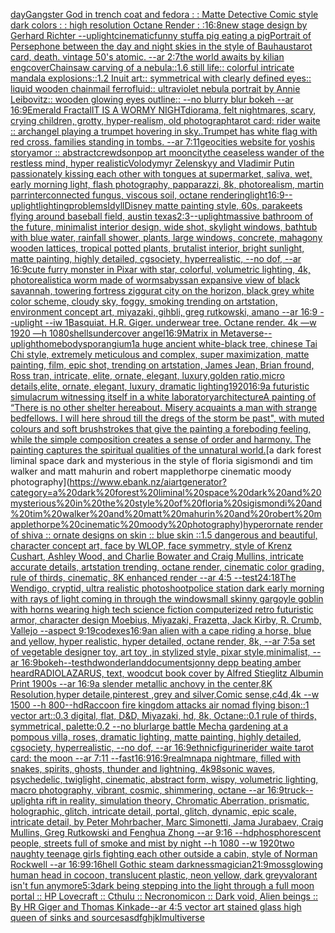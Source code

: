 [day](https://www.ebank.nz/aiartgenerator?category=day)[Gangster God in trench coat and fedora : : Matte Detective Comic style dark colors : : high resolution Octane Render : :](https://www.ebank.nz/aiartgenerator?category=Gangster%20God%20in%20trench%20coat%20and%20fedora%20%3A%20%3A%20Matte%20Detective%20Comic%20style%20dark%20colors%20%3A%20%3A%20high%20resolution%20Octane%20Render%20%3A%20%3A)[16:8](https://www.ebank.nz/aiartgenerator?category=16%3A8)[new stage design by Gerhard Richter --uplight](https://www.ebank.nz/aiartgenerator?category=new%20stage%20design%20by%20Gerhard%20Richter%20--uplight)[cinematic](https://www.ebank.nz/aiartgenerator?category=cinematic)[funny stuff](https://www.ebank.nz/aiartgenerator?category=funny%20stuff)[a pig eating a pig](https://www.ebank.nz/aiartgenerator?category=a%20pig%20eating%20a%20pig)[Portrait of Persephone between the day and night skies in the style of Bauhaus](https://www.ebank.nz/aiartgenerator?category=Portrait%20of%20Persephone%20between%20the%20day%20and%20night%20skies%20in%20the%20style%20of%20Bauhaus)[tarot card, death. vintage 50's atomic. --ar 2:7](https://www.ebank.nz/aiartgenerator?category=tarot%20card%2C%20death.%20vintage%2050%27s%20atomic.%20--ar%202%3A7)[the world awaits by kilian eng](https://www.ebank.nz/aiartgenerator?category=the%20world%20awaits%20by%20kilian%20eng)[cover](https://www.ebank.nz/aiartgenerator?category=cover)[Chainsaw carving of a nebula::1.6 still life:: colorful intricate mandala explosions::1.2 Inuit art:: symmetrical with clearly defined eyes:: liquid wooden chainmail ferrofluid:: ultraviolet nebula portrait by Annie Leibovitz:: wooden glowing eyes outline:: --no blurry blur bokeh --ar 16:9](https://www.ebank.nz/aiartgenerator?category=Chainsaw%20carving%20of%20a%20nebula%3A%3A1.6%20still%20life%3A%3A%20colorful%20intricate%20mandala%20explosions%3A%3A1.2%20Inuit%20art%3A%3A%20symmetrical%20with%20clearly%20defined%20eyes%3A%3A%20liquid%20wooden%20chainmail%20ferrofluid%3A%3A%20ultraviolet%20nebula%20portrait%20by%20Annie%20Leibovitz%3A%3A%20wooden%20glowing%20eyes%20outline%3A%3A%20--no%20blurry%20blur%20bokeh%20--ar%2016%3A9)[Emerald Fractal](https://www.ebank.nz/aiartgenerator?category=Emerald%20Fractal)[IT IS A WORMY NIGHT](https://www.ebank.nz/aiartgenerator?category=IT%20IS%20A%20WORMY%20NIGHT)[diorama, felt nightmares, scary, crying children, grotty, hyper-realism, old photograph](https://www.ebank.nz/aiartgenerator?category=diorama%2C%20felt%20nightmares%2C%20scary%2C%20crying%20children%2C%20grotty%2C%20hyper-realism%2C%20old%20photograph)[tarot card: rider waite :: archangel playing a trumpet hovering in sky..Trumpet has white flag with red cross.  families standing in tombs. --ar 7:11](https://www.ebank.nz/aiartgenerator?category=tarot%20card%3A%20rider%20waite%20%3A%3A%20archangel%20playing%20a%20trumpet%20hovering%20in%20sky..Trumpet%20has%20white%20flag%20with%20red%20cross.%20%20families%20standing%20in%20tombs.%20--ar%207%3A11)[geocities website for yoshis story](https://www.ebank.nz/aiartgenerator?category=geocities%20website%20for%20yoshis%20story)[amor :: abstract](https://www.ebank.nz/aiartgenerator?category=amor%20%3A%3A%20abstract)[crewdson](https://www.ebank.nz/aiartgenerator?category=crewdson)[pop art moon](https://www.ebank.nz/aiartgenerator?category=pop%20art%20moon)[city](https://www.ebank.nz/aiartgenerator?category=city)[the ceaseless wander of the restless mind, hyper realistic](https://www.ebank.nz/aiartgenerator?category=the%20ceaseless%20wander%20of%20the%20restless%20mind%2C%20hyper%20realistic)[Volodymyr Zelenskyy and Vladimir Putin passionately kissing each other with tongues at supermarket, saliva, wet, early morning light, flash photography, papparazzi, 8k, photorealism, martin parr](https://www.ebank.nz/aiartgenerator?category=Volodymyr%20Zelenskyy%20and%20Vladimir%20Putin%20passionately%20kissing%20each%20other%20with%20tongues%20at%20supermarket%2C%20saliva%2C%20wet%2C%20early%20morning%20light%2C%20flash%20photography%2C%20papparazzi%2C%208k%2C%20photorealism%2C%20martin%20parr)[interconnected fungus, viscous soil, octane rendering](https://www.ebank.nz/aiartgenerator?category=interconnected%20fungus%2C%20viscous%20soil%2C%20octane%20rendering)[light](https://www.ebank.nz/aiartgenerator?category=light)[16:9](https://www.ebank.nz/aiartgenerator?category=16%3A9)[--uplight](https://www.ebank.nz/aiartgenerator?category=--uplight)[lighting](https://www.ebank.nz/aiartgenerator?category=lighting)[problems](https://www.ebank.nz/aiartgenerator?category=problems)[Idyll](https://www.ebank.nz/aiartgenerator?category=Idyll)[Disney matte painting style, 60s, parakeets flying around baseball field, austin texas](https://www.ebank.nz/aiartgenerator?category=Disney%20matte%20painting%20style%2C%2060s%2C%20parakeets%20flying%20around%20baseball%20field%2C%20austin%20texas)[2:3](https://www.ebank.nz/aiartgenerator?category=2%3A3)[--uplight](https://www.ebank.nz/aiartgenerator?category=--uplight)[massive bathroom of the future, minimalist interior design, wide shot, skylight windows, bathtub with blue water, rainfall shower, plants, large windows, concrete, mahagony wooden lattices, tropical potted plants, brutalist interior, bright sunlight, matte painting, highly detailed, cgsociety, hyperrealistic, --no dof, --ar 16:9](https://www.ebank.nz/aiartgenerator?category=massive%20bathroom%20of%20the%20future%2C%20minimalist%20interior%20design%2C%20wide%20shot%2C%20skylight%20windows%2C%20bathtub%20with%20blue%20water%2C%20rainfall%20shower%2C%20plants%2C%20large%20windows%2C%20concrete%2C%20mahagony%20wooden%20lattices%2C%20tropical%20potted%20plants%2C%20brutalist%20interior%2C%20bright%20sunlight%2C%20matte%20painting%2C%20highly%20detailed%2C%20cgsociety%2C%20hyperrealistic%2C%20--no%20dof%2C%20--ar%2016%3A9)[cute furry monster in Pixar with star, colorful, volumetric lighting, 4k, photorealistic](https://www.ebank.nz/aiartgenerator?category=cute%20furry%20monster%20in%20Pixar%20with%20star%2C%20colorful%2C%20volumetric%20lighting%2C%204k%2C%20photorealistic)[a worm made of worms](https://www.ebank.nz/aiartgenerator?category=a%20worm%20made%20of%20worms)[abyss](https://www.ebank.nz/aiartgenerator?category=abyss)[an expansive view of black savannah, towering fortress ziggurat city on the horizon, black grey white color scheme, cloudy sky, foggy, smoking trending on artstation, environment concept art, miyazaki, gihbli, greg rutkowski, amano --ar 16:9 --uplight --iw 1](https://www.ebank.nz/aiartgenerator?category=an%20expansive%20view%20of%20black%20savannah%2C%20towering%20fortress%20ziggurat%20city%20on%20the%20horizon%2C%20black%20grey%20white%20color%20scheme%2C%20cloudy%20sky%2C%20foggy%2C%20smoking%20trending%20on%20artstation%2C%20environment%20concept%20art%2C%20miyazaki%2C%20gihbli%2C%20greg%20rutkowski%2C%20amano%20--ar%2016%3A9%20--uplight%20--iw%201)[Basquiat. H.R. Giger. underwear tree. Octane render. 4k —w 1920 —h 1080](https://www.ebank.nz/aiartgenerator?category=Basquiat.%20H.R.%20Giger.%20underwear%20tree.%20Octane%20render.%204k%20%E2%80%94w%201920%20%E2%80%94h%201080)[shells](https://www.ebank.nz/aiartgenerator?category=shells)[undercover angel](https://www.ebank.nz/aiartgenerator?category=undercover%20angel)[16:9](https://www.ebank.nz/aiartgenerator?category=16%3A9)[Matrix in Metaverse](https://www.ebank.nz/aiartgenerator?category=Matrix%20in%20Metaverse)[--uplight](https://www.ebank.nz/aiartgenerator?category=--uplight)[homebody](https://www.ebank.nz/aiartgenerator?category=homebody)[sporangium](https://www.ebank.nz/aiartgenerator?category=sporangium)[1](https://www.ebank.nz/aiartgenerator?category=1)[a huge ancient white-black tree, chinese Tai Chi style, extremely meticulous and complex, super maximization, matte painting, film, epic shot, trending on artstation, James Jean, Brian fround, Ross tran, intricate, elite, ornate, elegant, luxury,golden ratio,micro details,elite, ornate, elegant, luxury, dramatic lighting](https://www.ebank.nz/aiartgenerator?category=a%20huge%20ancient%20white-black%20tree%2C%20chinese%20Tai%20Chi%20style%2C%20extremely%20meticulous%20and%20complex%2C%20super%20maximization%2C%20matte%20painting%2C%20film%2C%20epic%20shot%2C%20trending%20on%20artstation%2C%20James%20Jean%2C%20Brian%20fround%2C%20Ross%20tran%2C%20intricate%2C%20elite%2C%20ornate%2C%20elegant%2C%20luxury%2Cgolden%20ratio%2Cmicro%20details%2Celite%2C%20ornate%2C%20elegant%2C%20luxury%2C%20dramatic%20lighting)[1920](https://www.ebank.nz/aiartgenerator?category=1920)[16:9](https://www.ebank.nz/aiartgenerator?category=16%3A9)[a futuristic simulacrum witnessing itself in a white laboratory](https://www.ebank.nz/aiartgenerator?category=a%20futuristic%20simulacrum%20witnessing%20itself%20in%20a%20white%20laboratory)[architecture](https://www.ebank.nz/aiartgenerator?category=architecture)[A painting of “There is no other shelter hereabout. Misery acquaints a man   with strange bedfellows. I will here shroud till the   dregs of the storm be past", with muted colours and soft brushstrokes that give the painting a foreboding feeling, while the simple composition creates a sense of order and harmony. The painting captures the spiritual qualities of the unnatural world.](https://www.ebank.nz/aiartgenerator?category=A%20painting%20of%20%E2%80%9CThere%20is%20no%20other%20shelter%20hereabout.%20Misery%20acquaints%20a%20man%20%20%20with%20strange%20bedfellows.%20I%20will%20here%20shroud%20till%20the%20%20%20dregs%20of%20the%20storm%20be%20past%22%2C%20with%20muted%20colours%20and%20soft%20brushstrokes%20that%20give%20the%20painting%20a%20foreboding%20feeling%2C%20while%20the%20simple%20composition%20creates%20a%20sense%20of%20order%20and%20harmony.%20The%20painting%20captures%20the%20spiritual%20qualities%20of%20the%20unnatural%20world.)[a dark forest liminal space dark and mysterious in the style of floria sigismondi and tim walker and matt mahurin and robert mapplethorpe cinematic moody photography](https://www.ebank.nz/aiartgenerator?category=a%20dark%20forest%20liminal%20space%20dark%20and%20mysterious%20in%20the%20style%20of%20floria%20sigismondi%20and%20tim%20walker%20and%20matt%20mahurin%20and%20robert%20mapplethorpe%20cinematic%20moody%20photography)[hyperornate render of shiva :: ornate designs on skin :: blue skin ::1.5 dangerous and beautiful, character concept art, face by WLOP, face symmetry, style of Krenz Cushart, Ashley Wood, and Charlie Bowater and Craig Mullins, intricate accurate details, artstation trending, octane render, cinematic color grading, rule of thirds, cinematic, 8K enhanced render --ar 4:5 --test](https://www.ebank.nz/aiartgenerator?category=hyperornate%20render%20of%20shiva%20%3A%3A%20ornate%20designs%20on%20skin%20%3A%3A%20blue%20skin%20%3A%3A1.5%20dangerous%20and%20beautiful%2C%20character%20concept%20art%2C%20face%20by%20WLOP%2C%20face%20symmetry%2C%20style%20of%20Krenz%20Cushart%2C%20Ashley%20Wood%2C%20and%20Charlie%20Bowater%20and%20Craig%20Mullins%2C%20intricate%20accurate%20details%2C%20artstation%20trending%2C%20octane%20render%2C%20cinematic%20color%20grading%2C%20rule%20of%20thirds%2C%20cinematic%2C%208K%20enhanced%20render%20--ar%204%3A5%20--test)[24:18](https://www.ebank.nz/aiartgenerator?category=24%3A18)[The Wendigo, cryptid, ultra realistic photoshoot](https://www.ebank.nz/aiartgenerator?category=The%20Wendigo%2C%20cryptid%2C%20ultra%20realistic%20photoshoot)[police station dark early morning with rays of light coming in through the window](https://www.ebank.nz/aiartgenerator?category=police%20station%20dark%20early%20morning%20with%20rays%20of%20light%20coming%20in%20through%20the%20window)[small skinny gargoyle goblin with horns wearing high tech science fiction computerized retro futuristic armor, character design Moebius, Miyazaki, Frazetta, Jack Kirby, R. Crumb, Vallejo --aspect 9:19](https://www.ebank.nz/aiartgenerator?category=small%20skinny%20gargoyle%20goblin%20with%20horns%20wearing%20high%20tech%20science%20fiction%20computerized%20retro%20futuristic%20armor%2C%20character%20design%20Moebius%2C%20Miyazaki%2C%20Frazetta%2C%20Jack%20Kirby%2C%20R.%20Crumb%2C%20Vallejo%20--aspect%209%3A19)[codexes](https://www.ebank.nz/aiartgenerator?category=codexes)[16:9](https://www.ebank.nz/aiartgenerator?category=16%3A9)[an alien with a cape riding a horse, blue and yellow, hyper realistic, hyper detailed, octane render, 8k, --ar 7:5](https://www.ebank.nz/aiartgenerator?category=an%20alien%20with%20a%20cape%20riding%20a%20horse%2C%20blue%20and%20yellow%2C%20hyper%20realistic%2C%20hyper%20detailed%2C%20octane%20render%2C%208k%2C%20--ar%207%3A5)[a set of vegetable designer toy, art toy ,in stylized style, pixar style,minimalist, --ar 16:9](https://www.ebank.nz/aiartgenerator?category=a%20set%20of%20vegetable%20designer%20toy%2C%20art%20toy%20%2Cin%20stylized%20style%2C%20pixar%20style%2Cminimalist%2C%20--ar%2016%3A9)[bokeh](https://www.ebank.nz/aiartgenerator?category=bokeh)[--test](https://www.ebank.nz/aiartgenerator?category=--test)[hd](https://www.ebank.nz/aiartgenerator?category=hd)[wonderland](https://www.ebank.nz/aiartgenerator?category=wonderland)[documents](https://www.ebank.nz/aiartgenerator?category=documents)[jonny depp beating amber heard](https://www.ebank.nz/aiartgenerator?category=jonny%20depp%20beating%20amber%20heard)[RADIOLAZARUS, text, woodcut book cover by Alfred Stieglitz Albumin Print 1900s --ar 16:9](https://www.ebank.nz/aiartgenerator?category=RADIOLAZARUS%2C%20text%2C%20woodcut%20book%20cover%20by%20Alfred%20Stieglitz%20Albumin%20Print%201900s%20--ar%2016%3A9)[a slender metallic anchovy in the center,8K Resolution,hyper detaile,pinterest ,grey and silver,Comic sense,c4d,4k --w 1500 --h 800](https://www.ebank.nz/aiartgenerator?category=a%20slender%20metallic%20anchovy%20in%20the%20center%2C8K%20Resolution%2Chyper%20detaile%2Cpinterest%20%2Cgrey%20and%20silver%2CComic%20sense%2Cc4d%2C4k%20--w%201500%20--h%20800)[--hd](https://www.ebank.nz/aiartgenerator?category=--hd)[Raccoon fire kingdom attacks air nomad flying bison::1 vector art::0.3 digital, flat, D&D, Miyazaki, hd, 8k, Octane::0.1 rule of thirds, symmetrical, palette:0.2 --no blur](https://www.ebank.nz/aiartgenerator?category=Raccoon%20fire%20kingdom%20attacks%20air%20nomad%20flying%20bison%3A%3A1%20vector%20art%3A%3A0.3%20digital%2C%20flat%2C%20D%26D%2C%20Miyazaki%2C%20hd%2C%208k%2C%20Octane%3A%3A0.1%20rule%20of%20thirds%2C%20symmetrical%2C%20palette%3A0.2%20--no%20blur)[large battle Mecha gardening at a pompous villa, roses, dramatic lighting, matte painting, highly detailed, cgsociety, hyperrealistic, --no dof, --ar 16:9](https://www.ebank.nz/aiartgenerator?category=large%20battle%20Mecha%20gardening%20at%20a%20pompous%20villa%2C%20roses%2C%20dramatic%20lighting%2C%20matte%20painting%2C%20highly%20detailed%2C%20cgsociety%2C%20hyperrealistic%2C%20--no%20dof%2C%20--ar%2016%3A9)[ethnic](https://www.ebank.nz/aiartgenerator?category=ethnic)[figurine](https://www.ebank.nz/aiartgenerator?category=figurine)[rider waite tarot card: the moon --ar 7:11 --fast](https://www.ebank.nz/aiartgenerator?category=rider%20waite%20tarot%20card%3A%20the%20moon%20--ar%207%3A11%20--fast)[16:9](https://www.ebank.nz/aiartgenerator?category=16%3A9)[16:9](https://www.ebank.nz/aiartgenerator?category=16%3A9)[realm](https://www.ebank.nz/aiartgenerator?category=realm)[nap](https://www.ebank.nz/aiartgenerator?category=nap)[a nightmare, filled with snakes, spirits, ghosts, thunder and lightning, 4k](https://www.ebank.nz/aiartgenerator?category=a%20nightmare%2C%20filled%20with%20snakes%2C%20spirits%2C%20ghosts%2C%20thunder%20and%20lightning%2C%204k)[98](https://www.ebank.nz/aiartgenerator?category=98)[sonic waves, psychedelic, twiglight, cinematic, abstract form, wispy, volumetric lighting, macro photography, vibrant, cosmic, shimmering, octane --ar 16:9](https://www.ebank.nz/aiartgenerator?category=sonic%20waves%2C%20psychedelic%2C%20twiglight%2C%20cinematic%2C%20abstract%20form%2C%20wispy%2C%20volumetric%20lighting%2C%20macro%20photography%2C%20vibrant%2C%20cosmic%2C%20shimmering%2C%20octane%20--ar%2016%3A9)[truck](https://www.ebank.nz/aiartgenerator?category=truck)[--uplight](https://www.ebank.nz/aiartgenerator?category=--uplight)[a rift in reality, simulation theory, Chromatic Aberration, prismatic, holographic, glitch, intricate detail, portal, glitch, dynamic, epic scale, intricate detail, by Peter Mohrbacher, Marc Simonetti, Jama Jurabaev, Craig Mullins, Greg Rutkowski and Fenghua Zhong --ar 9:16 --hd](https://www.ebank.nz/aiartgenerator?category=a%20rift%20in%20reality%2C%20simulation%20theory%2C%20Chromatic%20Aberration%2C%20prismatic%2C%20holographic%2C%20glitch%2C%20intricate%20detail%2C%20portal%2C%20glitch%2C%20dynamic%2C%20epic%20scale%2C%20intricate%20detail%2C%20by%20Peter%20Mohrbacher%2C%20Marc%20Simonetti%2C%20Jama%20Jurabaev%2C%20Craig%20Mullins%2C%20Greg%20Rutkowski%20and%20Fenghua%20Zhong%20--ar%209%3A16%20--hd)[phosphorescent people, streets full of smoke and mist by night --h 1080 --w 1920](https://www.ebank.nz/aiartgenerator?category=phosphorescent%20people%2C%20streets%20full%20of%20smoke%20and%20mist%20by%20night%20--h%201080%20--w%201920)[two naughty teenage girls fighting each other outside a cabin, style of Norman Rockwell --ar 16:9](https://www.ebank.nz/aiartgenerator?category=two%20naughty%20teenage%20girls%20fighting%20each%20other%20outside%20a%20cabin%2C%20style%20of%20Norman%20Rockwell%20--ar%2016%3A9)[9:16](https://www.ebank.nz/aiartgenerator?category=9%3A16)[hell Gothic  steam darknessmagician](https://www.ebank.nz/aiartgenerator?category=hell%20Gothic%20%20steam%20darknessmagician)[21:9](https://www.ebank.nz/aiartgenerator?category=21%3A9)[moss](https://www.ebank.nz/aiartgenerator?category=moss)[glowing human head in cocoon, translucent plastic, neon yellow, dark grey](https://www.ebank.nz/aiartgenerator?category=glowing%20human%20head%20in%20cocoon%2C%20translucent%20plastic%2C%20neon%20yellow%2C%20dark%20grey)[valorant isn't fun anymore](https://www.ebank.nz/aiartgenerator?category=valorant%20isn%27t%20fun%20anymore)[5:3](https://www.ebank.nz/aiartgenerator?category=5%3A3)[dark being stepping into the light through a full moon portal :: HP Lovecraft :: Cthulu :: Necronomicon :: Dark void, Alien beings :: By HR Giger and Thomas Kinkade](https://www.ebank.nz/aiartgenerator?category=dark%20being%20stepping%20into%20the%20light%20through%20a%20full%20moon%20portal%20%3A%3A%20HP%20Lovecraft%20%3A%3A%20Cthulu%20%3A%3A%20Necronomicon%20%3A%3A%20Dark%20void%2C%20Alien%20beings%20%3A%3A%20By%20HR%20Giger%20and%20Thomas%20Kinkade)[--ar 4:5 vector art stained glass high queen of sinks and sources](https://www.ebank.nz/aiartgenerator?category=--ar%204%3A5%20vector%20art%20stained%20glass%20high%20queen%20of%20sinks%20and%20sources)[asdfghjkl](https://www.ebank.nz/aiartgenerator?category=asdfghjkl)[multiverse](https://www.ebank.nz/aiartgenerator?category=multiverse)